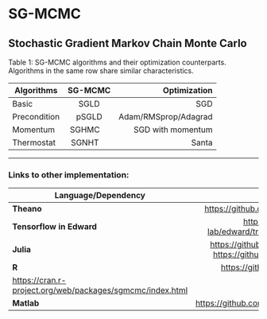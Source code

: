 # SG-MCMC
Stochastic Gradient Markov Chain Monte Carlo
----


Table 1: SG-MCMC algorithms and their optimization counterparts. 
Algorithms in the same row share similar characteristics.

| Algorithms    | SG-MCMC       | Optimization |
| ------------- |:-------------:| ------------:|
| Basic         | SGLD          |  SGD         |
| Precondition  | pSGLD         |  Adam/RMSprop/Adagrad |
| Momentum      | SGHMC         |  SGD with momentum    |
| Thermostat    | SGNHT         |  Santa                |


----


### Links to other implementation:


| Language/Dependency    | Links       | Note |
| ------------------------|:-------------:| --:|
| **Theano**         |  https://github.com/akshaykgupta/SG_MCMC          |           |
| **Tensorflow in Edward**  | https://github.com/blei-lab/edward/tree/master/edward/inferences         |  |
| **Julia**         | https://github.com/BigBayes/SGMCMC.jl    https://github.com/alstat/StochMCMC.jl      |       |
  | **R**        | https://github.com/STOR-i/sgmcmc     
  https://cran.r-project.org/web/packages/sgmcmc/index.html     | |
| **Matlab**  | https://github.com/satwikkottur/StochasticMCMC     |         |





